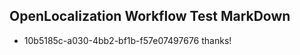 ## OpenLocalization Workflow Test MarkDown
* 10b5185c-a030-4bb2-bf1b-f57e07497676 thanks!

<!--HONumber=Jul16_HO3-->


